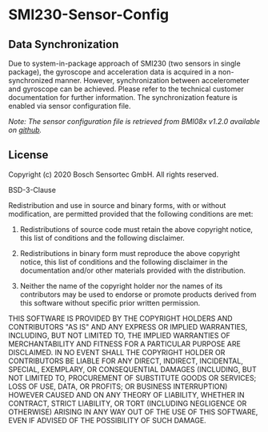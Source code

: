 # SMI230-Sensor-Config

##	Data Synchronization
Due to system-in-package approach of SMI230 (two sensors in single package), 
the gyroscope and acceleration data is acquired in a non-synchronized manner. 
However, synchronization between accelerometer and gyroscope can be achieved. 
Please refer to the technical customer documentation for further information. 
The synchronization feature is enabled via sensor configuration file.

_Note: The sensor configuration file is retrieved from BMI08x v1.2.0 available on 
[github](https://github.com/BoschSensortec/BMI08x-Sensor-API/releases/tag/bmi08x_v1.2.0)._


## License

Copyright (c) 2020 Bosch Sensortec GmbH. All rights reserved.

BSD-3-Clause

Redistribution and use in source and binary forms, with or without
modification, are permitted provided that the following conditions are met:

1. Redistributions of source code must retain the above copyright
   notice, this list of conditions and the following disclaimer.

2. Redistributions in binary form must reproduce the above copyright
   notice, this list of conditions and the following disclaimer in the
   documentation and/or other materials provided with the distribution.

3. Neither the name of the copyright holder nor the names of its
   contributors may be used to endorse or promote products derived from
   this software without specific prior written permission.

THIS SOFTWARE IS PROVIDED BY THE COPYRIGHT HOLDERS AND CONTRIBUTORS
"AS IS" AND ANY EXPRESS OR IMPLIED WARRANTIES, INCLUDING, BUT NOT
LIMITED TO, THE IMPLIED WARRANTIES OF MERCHANTABILITY AND FITNESS
FOR A PARTICULAR PURPOSE ARE DISCLAIMED. IN NO EVENT SHALL THE
COPYRIGHT HOLDER OR CONTRIBUTORS BE LIABLE FOR ANY DIRECT, INDIRECT,
INCIDENTAL, SPECIAL, EXEMPLARY, OR CONSEQUENTIAL DAMAGES
(INCLUDING, BUT NOT LIMITED TO, PROCUREMENT OF SUBSTITUTE GOODS OR
SERVICES; LOSS OF USE, DATA, OR PROFITS; OR BUSINESS INTERRUPTION)
HOWEVER CAUSED AND ON ANY THEORY OF LIABILITY, WHETHER IN CONTRACT,
STRICT LIABILITY, OR TORT (INCLUDING NEGLIGENCE OR OTHERWISE) ARISING
IN ANY WAY OUT OF THE USE OF THIS SOFTWARE, EVEN IF ADVISED OF THE
POSSIBILITY OF SUCH DAMAGE.